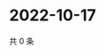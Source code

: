 # 2022-10-17

共 0 条

<!-- BEGIN WEIBO -->
<!-- 最后更新时间 Mon Oct 17 2022 14:20:06 GMT+0800 (China Standard Time) -->

<!-- END WEIBO -->
